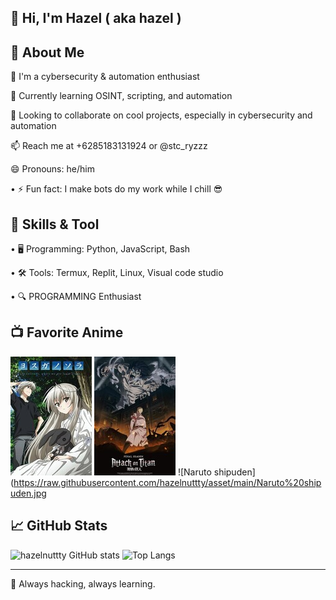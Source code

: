 ## 👋 Hi, I'm Hazel ( aka hazel )

## 🚀 About Me

👀 I'm a cybersecurity & automation enthusiast

🌱 Currently learning OSINT, scripting, and automation

💞️ Looking to collaborate on cool projects, especially in cybersecurity and automation

📫 Reach me at +6285183131924 or @stc_ryzzz

😄 Pronouns: he/him

• ⚡ Fun fact: I make bots do my work while I chill 😎
## 🔧 Skills & Tool

• 🖥️ Programming: Python, JavaScript, Bash

• 🛠️ Tools: Termux, Replit, Linux, Visual code studio

• 🔍 PROGRAMMING Enthusiast

## 📺 Favorite Anime
![Yosuga no Sora](https://raw.githubusercontent.com/hazelnuttty/asset/main/Yosuga%20no%20sora.jpg) ![Attack on titan](https://raw.githubusercontent.com/hazelnuttty/asset/main/Attack%20on%20titan.jpg) ![Naruto shipuden](https://raw.githubusercontent.com/hazelnuttty/asset/main/Naruto%20shipuden.jpg

## 📈 GitHub Stats
![hazelnuttty GitHub stats](https://github-readme-stats.vercel.app/api?username=hazelnuttty&show_icons=true) ![Top Langs](https://github-readme-stats.vercel.app/api/top-langs/?username=hazelnuttty&layout=donut)

---
🚀 Always hacking, always learning.


